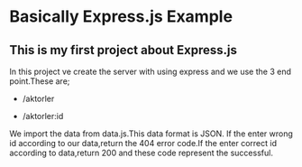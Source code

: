 # Basically Express.js Example

## This is my first project about Express.js

In this project ve create the server with using express and we use the 3 end point.These are;


- /aktorler

- /aktorler:id

We import the data from data.js.This data format is JSON. If the enter wrong id according to our data,return the 404 error code.If the enter correct id according to data,return 200 and these code represent the successful.
